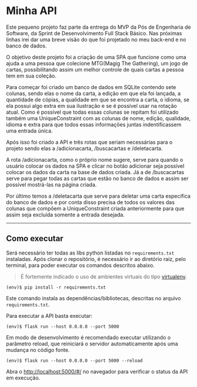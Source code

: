 # Minha API

Este pequeno projeto faz parte da entrega do MVP da Pós de Engenharia de Software, da Sprint de Desenvolvimento Full Stack Básico. Nas próximas linhas irei dar uma breve visão do que foi projetado no meu back-end e no banco de dados.

O objetivo deste projeto foi a criação de uma SPA que funcione como uma ajuda a uma pessoa que colecione MTG(Magig The Gathering), um jogo de cartas, possibilitando assim um melhor controle de quais cartas a pessoa tem em sua coleção.

Para começar foi criado um banco de dados em SQLite contendo sete colunas, sendo elas o nome da carta, a edição em que ela foi lançada, a quantidade de cópias, a qualidade em que se encontra a carta, o idioma, se ela possui algo extra em sua ilustração e se é possível usar na rotação atual. Como é possível que todas essas colunas se repitam foi utilizado também uma UniqueConstraint com as colunas de nome, edição, qualidade, idioma e extra para que todos essas informações juntas indentificassem uma entrada única.

Após isso foi criado a API e três rotas que seriam necessárias para o projeto sendo elas a /adicionacarta, /buscacartas e /deletacarta.

A rota /adicionacarta, como o próprio nome sugere, serve para quando o usuário colocar os dados na SPA e clicar no botão adicionar seja possível colocar os dados da carta na base de dados criada. Já a de /buscacartas serve para pegar todas as cartas que estão no banco de dados e assim ser possível mostrá-las na página criada.

Por último temos a /deletacarta que serve para deletar uma carta especifica do banco de dados e por conta disso precisa de todos os valores das colunas que compõem  a UniqueConstraint criada anteriormente para que assim seja excluída somente a entrada desejada.

---
## Como executar 


Será necessário ter todas as libs python listadas no `requirements.txt` instaladas.
Após clonar o repositório, é necessário ir ao diretório raiz, pelo terminal, para poder executar os comandos descritos abaixo.

> É fortemente indicado o uso de ambientes virtuais do tipo [virtualenv](https://virtualenv.pypa.io/en/latest/installation.html).

```
(env)$ pip install -r requirements.txt
```

Este comando instala as dependências/bibliotecas, descritas no arquivo `requirements.txt`.

Para executar a API  basta executar:

```
(env)$ flask run --host 0.0.0.0 --port 5000
```

Em modo de desenvolvimento é recomendado executar utilizando o parâmetro reload, que reiniciará o servidor
automaticamente após uma mudança no código fonte. 

```
(env)$ flask run --host 0.0.0.0 --port 5000 --reload
```

Abra o [http://localhost:5000/#/](http://localhost:5000/#/) no navegador para verificar o status da API em execução.
